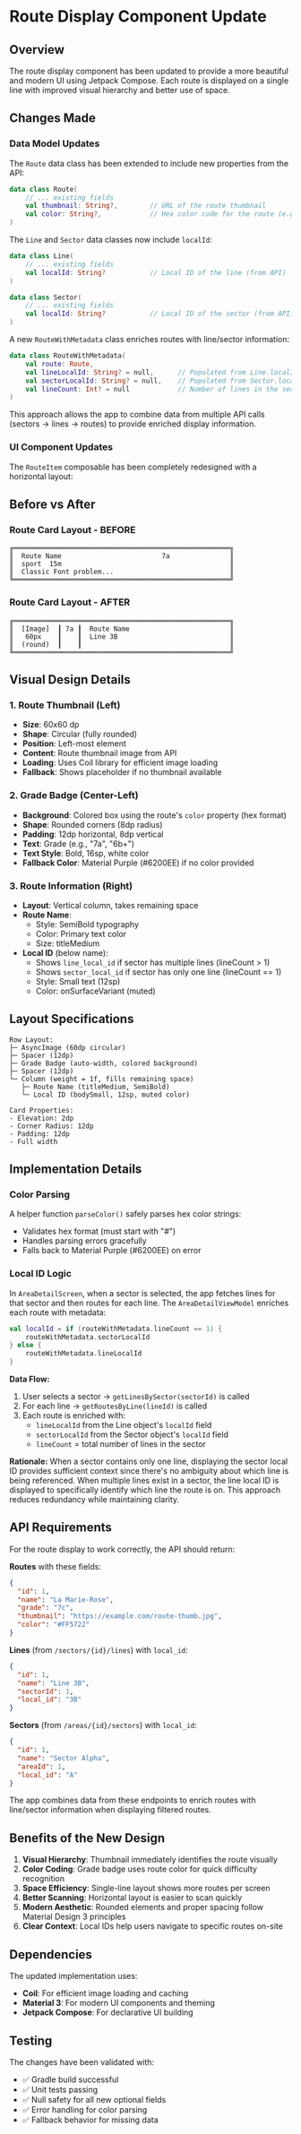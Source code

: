 # Route Display Component Update

## Overview

The route display component has been updated to provide a more beautiful and modern UI using Jetpack Compose. Each route is displayed on a single line with improved visual hierarchy and better use of space.

## Changes Made

### Data Model Updates

The `Route` data class has been extended to include new properties from the API:

```kotlin
data class Route(
    // ... existing fields
    val thumbnail: String?,        // URL of the route thumbnail
    val color: String?,            // Hex color code for the route (e.g., "#FF5722")
)
```

The `Line` and `Sector` data classes now include `localId`:

```kotlin
data class Line(
    // ... existing fields
    val localId: String?           // Local ID of the line (from API)
)

data class Sector(
    // ... existing fields
    val localId: String?           // Local ID of the sector (from API)
)
```

A new `RouteWithMetadata` class enriches routes with line/sector information:

```kotlin
data class RouteWithMetadata(
    val route: Route,
    val lineLocalId: String? = null,      // Populated from Line.localId
    val sectorLocalId: String? = null,    // Populated from Sector.localId
    val lineCount: Int? = null            // Number of lines in the sector
)
```

This approach allows the app to combine data from multiple API calls (sectors → lines → routes) to provide enriched display information.

### UI Component Updates

The `RouteItem` composable has been completely redesigned with a horizontal layout:

## Before vs After

### Route Card Layout - BEFORE

```
╔══════════════════════════════════════════════════════╗
║  Route Name                         7a               ║
║  sport  15m                                          ║
║  Classic Font problem...                             ║
╚══════════════════════════════════════════════════════╝
```

### Route Card Layout - AFTER

```
╔══════════════════════════════════════════════════════╗
║  [Image]  ┃ 7a ┃  Route Name                         ║
║   60px    ┃    ┃  Line 3B                            ║
║  (round)  ┃    ┃                                     ║
╚══════════════════════════════════════════════════════╝
```

## Visual Design Details

### 1. Route Thumbnail (Left)
- **Size**: 60x60 dp
- **Shape**: Circular (fully rounded)
- **Position**: Left-most element
- **Content**: Route thumbnail image from API
- **Loading**: Uses Coil library for efficient image loading
- **Fallback**: Shows placeholder if no thumbnail available

### 2. Grade Badge (Center-Left)
- **Background**: Colored box using the route's `color` property (hex format)
- **Shape**: Rounded corners (8dp radius)
- **Padding**: 12dp horizontal, 8dp vertical
- **Text**: Grade (e.g., "7a", "6b+")
- **Text Style**: Bold, 16sp, white color
- **Fallback Color**: Material Purple (#6200EE) if no color provided

### 3. Route Information (Right)
- **Layout**: Vertical column, takes remaining space
- **Route Name**: 
  - Style: SemiBold typography
  - Color: Primary text color
  - Size: titleMedium
- **Local ID** (below name):
  - Shows `line_local_id` if sector has multiple lines (lineCount > 1)
  - Shows `sector_local_id` if sector has only one line (lineCount == 1)
  - Style: Small text (12sp)
  - Color: onSurfaceVariant (muted)

## Layout Specifications

```
Row Layout:
├─ AsyncImage (60dp circular)
├─ Spacer (12dp)
├─ Grade Badge (auto-width, colored background)
├─ Spacer (12dp)
└─ Column (weight = 1f, fills remaining space)
   ├─ Route Name (titleMedium, SemiBold)
   └─ Local ID (bodySmall, 12sp, muted color)

Card Properties:
- Elevation: 2dp
- Corner Radius: 12dp
- Padding: 12dp
- Full width
```

## Implementation Details

### Color Parsing
A helper function `parseColor()` safely parses hex color strings:
- Validates hex format (must start with "#")
- Handles parsing errors gracefully
- Falls back to Material Purple (#6200EE) on error

### Local ID Logic

In `AreaDetailScreen`, when a sector is selected, the app fetches lines for that sector and then routes for each line. The `AreaDetailViewModel` enriches each route with metadata:

```kotlin
val localId = if (routeWithMetadata.lineCount == 1) {
    routeWithMetadata.sectorLocalId
} else {
    routeWithMetadata.lineLocalId
}
```

**Data Flow:**
1. User selects a sector → `getLinesBySector(sectorId)` is called
2. For each line → `getRoutesByLine(lineId)` is called
3. Each route is enriched with:
   - `lineLocalId` from the Line object's `localId` field
   - `sectorLocalId` from the Sector object's `localId` field
   - `lineCount` = total number of lines in the sector

**Rationale:** When a sector contains only one line, displaying the sector local ID provides sufficient context since there's no ambiguity about which line is being referenced. When multiple lines exist in a sector, the line local ID is displayed to specifically identify which line the route is on. This approach reduces redundancy while maintaining clarity.

## API Requirements

For the route display to work correctly, the API should return:

**Routes** with these fields:
```json
{
  "id": 1,
  "name": "La Marie-Rose",
  "grade": "7c",
  "thumbnail": "https://example.com/route-thumb.jpg",
  "color": "#FF5722"
}
```

**Lines** (from `/sectors/{id}/lines`) with `local_id`:
```json
{
  "id": 1,
  "name": "Line 3B",
  "sectorId": 1,
  "local_id": "3B"
}
```

**Sectors** (from `/areas/{id}/sectors`) with `local_id`:
```json
{
  "id": 1,
  "name": "Sector Alpha",
  "areaId": 1,
  "local_id": "A"
}
```

The app combines data from these endpoints to enrich routes with line/sector information when displaying filtered routes.

## Benefits of the New Design

1. **Visual Hierarchy**: Thumbnail immediately identifies the route visually
2. **Color Coding**: Grade badge uses route color for quick difficulty recognition
3. **Space Efficiency**: Single-line layout shows more routes per screen
4. **Better Scanning**: Horizontal layout is easier to scan quickly
5. **Modern Aesthetic**: Rounded elements and proper spacing follow Material Design 3 principles
6. **Clear Context**: Local IDs help users navigate to specific routes on-site

## Dependencies

The updated implementation uses:
- **Coil**: For efficient image loading and caching
- **Material 3**: For modern UI components and theming
- **Jetpack Compose**: For declarative UI building

## Testing

The changes have been validated with:
- ✅ Gradle build successful
- ✅ Unit tests passing
- ✅ Null safety for all new optional fields
- ✅ Error handling for color parsing
- ✅ Fallback behavior for missing data
